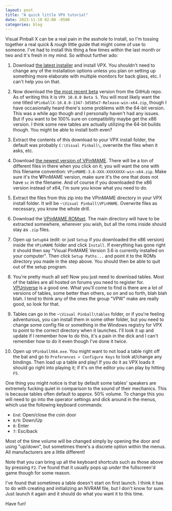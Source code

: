 ```yaml
---
layout: post
title: "A quick little VPX tutorial"
date: 2023-11-10 02:00 -0500
categories: blog
---
```

Visual Pinball X can be a real pain in the asshole to install, so I'm tossing together a real quick & rough little guide that might come of use to someone. I've had to install this thing a few times within the last month or two and it's fresh in my mind. So without further ado:

1. Download [the latest installer](https://github.com/vpinball/vpinball/releases/download/v10.7.2-366-f94da1e/Main.Download.Installer.-.VPX72setup.exe) and install VPX. You shouldn't need to change any of the installation options unless you plan on setting up something more elaborate with multiple monitors for back glass, etc. I can't help you on that.
   
2. Now download the [the most recent beta](https://github.com/vpinball/vpinball/releases) version from the GitHub repo. As of writing this it is `VPX 10.8.0 Beta 5`. You will most likely want the one titled `VPinballX-10.8.0-1347-3d585e7-Release-win-x64.zip`, though I have occasionally heard there's some problems with the 64-bit version. This was a while ago though and I personally haven't had any issues. But if you want to be 100% sure on compatibility maybe get the x86 version. I think some new tables are actually utilizing the 64-bit builds though. You might be able to install both even?
   
3. Extract the contents of this download to your VPX install folder, the default was probably `C:\Visual Pinball\`, overwrite the files when it asks, etc.

4. Download [the newest version of VPinMAME](https://github.com/vpinball/pinmame/releases). There will be a ton of different files in there when you click on it; you will want the one with this filename convention: `VPinMAME-3.6-XXX-XXXXXXXX-win-x64.zip`. Make sure it's the **V**PinMAME version, make sure it's the one that does not have `sc` in the filename. And of course if you downloaded the x86 version instead of x64, I'm sure you know what you need to do.

5. Extract the files from this zip into the VPinMAME directory in your VPX install folder. It will be `~\Visual Pinball\VPinMAME`. Overwrite files as necessary, you know the whole drill.

6. Download the [VPinMAME ROMset](https://archive.org/details/vpinmame). The main directory will have to be extracted somewhere, wherever you wish, but all the roms inside should stay as `.zip` files.

7. Open up `Setup64` (edit: or just `Setup` if you downloaded the x86 version) inside the `VPinMAME` folder and click `Install`. If everything has gone right it should then say "Visual PinMAME Version 3.6 is currently installed on your computer". Then click `Setup Paths...` and point it to the ROMs directory you made in the step above. You should then be able to quit out of the setup program.

8. You're pretty much all set! Now you just need to download tables. Most of the tables are all hosted on forums you need to register for. [VPUniverse](https://vpuniverse.com) is a good one. What you'll come to find is there are a lot of versions of tables, some better than others, so on and so forth, blah blah blah. I tend to think any of the ones the group "VPW" make are really good, so look for that.

9. Tables can go in the `~\Visual Pinball\tables` folder, or if you're feeling adventurous, you can install them in some other folder, but you need to change some config file or something in the Windows registry for VPX to point to the correct directory when it launches. I'll look it up and update if I remember how to do this, it's a pain in the dick and I can't remember how to do it even though I've done it twice.

10. Open up `VPinballX64.exe`. You might want to not load a table right off the bat and go to `Preferences > Configure Keys` to look at/change any bindings. Then load up a table and play! If you do it as VPX loads it should go right into playing it; if it's on the editor you can play by hitting `F5`.

One thing you might notice is that by default some tables' speakers are extremely fucking quiet in comparison to the sound of their mechanics. This is because tables often default to approx. 50% volume. To change this you will need to go into the operator settings and dick around in the menus, which use the following keyboard commands:
    
- `End`: Open/close the coin door
- `8/9`: Down/Up
- `0`: Enter
- `7`: Esc/back

Most of the time volume will be changed simply by opening the door and using "up/down", but sometimes there's a discrete option within the menus. All manufacturers are a little different!

Note that you can bring up all the keyboard shortcuts such as those above by pressing `F2`. I've found that it usually pops up _under_ the fullscreen'd game though for some reason.

I've found that sometimes a table doesn't start on first launch. I think it has to do with creating and initializing an NVRAM file, but I don't know for sure. Just launch it again and it should do what you want it to this time.

Have fun!